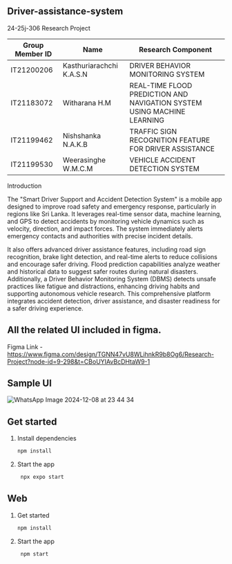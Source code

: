 ## Driver-assistance-system
24-25j-306 Research Project

| Group Member ID | Name  | Research Component |
|------------------|------------------|------------------|
| IT21200206    | Kasthuriarachchi K.A.S.N     | DRIVER BEHAVIOR MONITORING SYSTEM |
| IT21183072    | Witharana H.M    | REAL-TIME FLOOD PREDICTION AND NAVIGATION SYSTEM USING MACHINE LEARNING |
| IT21199462    | Nishshanka N.A.K.B    | TRAFFIC SIGN RECOGNITION FEATURE FOR DRIVER ASSISTANCE |
| IT21199530    | Weerasinghe W.M.C.M    | VEHICLE ACCIDENT DETECTION SYSTEM |

Introduction

The "Smart Driver Support and Accident Detection System" is a mobile app designed to improve road safety and emergency response, particularly in regions like Sri Lanka. It leverages real-time sensor data, machine learning, and GPS to detect accidents by monitoring vehicle dynamics such as velocity, direction, and impact forces. The system immediately alerts emergency contacts and authorities with precise incident details. 

It also offers advanced driver assistance features, including road sign recognition, brake light detection, and real-time alerts to reduce collisions and encourage safer driving. Flood prediction capabilities analyze weather and historical data to suggest safer routes during natural disasters. Additionally, a Driver Behavior Monitoring System (DBMS) detects unsafe practices like fatigue and distractions, enhancing driving habits and supporting autonomous vehicle research. This comprehensive platform integrates accident detection, driver assistance, and disaster readiness for a safer driving experience.

## All the related UI included in figma.

Figma Link - https://www.figma.com/design/TGNN47vU8WLihnkR9b8Og6/Research-Project?node-id=9-298&t=CBoUYIAvBcDHtaW9-1

## Sample UI
![WhatsApp Image 2024-12-08 at 23 44 34](https://github.com/user-attachments/assets/8699bb53-c917-4da5-accf-3951923a018b)



## Get started

1. Install dependencies

   ```bash
   npm install
   ```

2. Start the app

   ```bash
    npx expo start
   ```

## Web

1. Get started

   ```bash
   npm install
   ```

2. Start the app

   ```bash
    npm start
   ```


